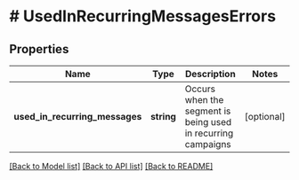 # # UsedInRecurringMessagesErrors

## Properties

Name | Type | Description | Notes
------------ | ------------- | ------------- | -------------
**used_in_recurring_messages** | **string** | Occurs when the segment is being used in recurring campaigns | [optional] 

[[Back to Model list]](../../README.md#documentation-for-models) [[Back to API list]](../../README.md#documentation-for-api-endpoints) [[Back to README]](../../README.md)


